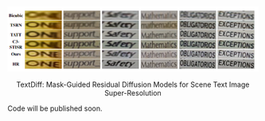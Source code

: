 

<div align=center><img width="960" alt="image" src="com.png"></div>


<p align="center" style="font-size🈸8">TextDiff: Mask-Guided Residual Diffusion Models for Scene Text Image Super-Resolution</p>

Code will be published soon.
